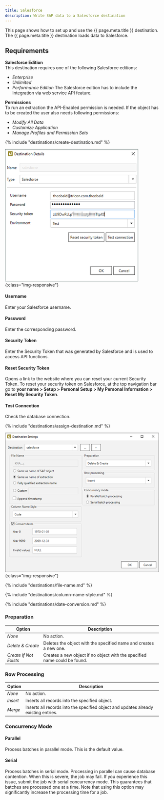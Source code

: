 ```yaml
---
title: Salesforce
description: Write SAP data to a Salesforce destination
---
```


This page shows how to set up and use the {{ page.meta.title }} destination. 
The {{ page.meta.title }} destination loads data to Salesforce.

## Requirements

**Salesforce Edition**<br>
This destination requires one of the following Salesforce editions:
- *Enterprise*
- *Unlimited*
- *Performance Edition*
The Salesforce edition has to include the Integration via web service API feature.

**Permissions**<br>
To run an extraction the API-Enabled permission is needed.
If the object has to be created the user also needs following permissions:
- *Modify All Data*
- *Customize Application*
- *Manage Profiles and Permission Sets*

{% include "destinations/create-destination.md" %}

![Destination-Details](../../assets/images/xu/documentation/destinations/salesforce/destination-details.png){:class="img-responsive"}

#### Username
Enter your Salesforce username.

#### Password
Enter the corresponding password.

#### Security Token
Enter the Security Token that was generated by Salesforce and is used to access API functions. 

#### Reset Security Token
Opens a link to the website where you can reset your current Security Token.
To reset your security token on Salesforce, at the top navigation bar go to **your name > Setup > Personal Setup > My Personal Information > Reset My Security Token**.

#### Test Connection
Check the database connection. 

{% include "destinations/assign-destination.md" %}

![Destination-settings](../../assets/images/xu/documentation/destinations/salesforce/destination-setting.png){:class="img-responsive"}

{% include "destinations/file-name.md" %}

{% include "destinations/column-name-style.md" %}

{% include "destinations/date-conversion.md" %}

### Preparation

| Option | Description |
|---------|--------------|
| *None* | No action. |
| *Delete & Create* | Deletes the object with the specified name and creates a new one. |
| *Create If Not Exists* | Creates a new object if no object with the specified name could be found. |

### Row Processing

| Option | Description |
|---------|--------------|
| *None* | No action. |
| *Insert* | Inserts all records into the specified object. |
| *Merge* | Inserts all records into the specified object and updates already existing entries. |

### Concurrency Mode

#### Parallel
Process batches in parallel mode. This is the default value.

#### Serial
Process batches in serial mode. Processing in parallel can cause database contention. 
When this is severe, the job may fail. 
If you experience this issue, submit the job with serial concurrency mode. 
This guarantees that batches are processed one at a time. 
Note that using this option may significantly increase the processing time for a job.

